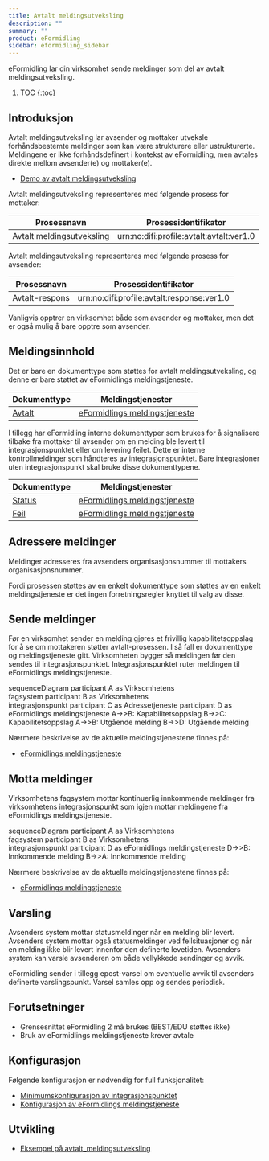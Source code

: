 ```yaml
---
title: Avtalt meldingsutveksling
description: ""
summary: ""
product: eFormidling
sidebar: eformidling_sidebar
---
```


eFormidling lar din virksomhet sende meldinger som del av avtalt meldingsutveksling.

1. TOC
{:toc}

## Introduksjon

Avtalt meldingsutveksling lar avsender og mottaker utveksle forhåndsbestemte meldinger som kan være strukturere eller
ustrukturerte. Meldingene er ikke forhåndsdefinert i kontekst av eFormidling, men avtales direkte mellom avsender(e) og
mottaker(e).

- [Demo av avtalt meldingsutveksling](../Introduksjon/Demo/avtalt_meldingsutveksling)

Avtalt meldingsutveksling representeres med følgende prosess for mottaker:

| **Prosessnavn**           | **Prosessidentifikator**                 |
| ------------------------- | ---------------------------------------- |
| Avtalt meldingsutveksling | urn:no:difi:profile:avtalt:avtalt:ver1.0 |

Avtalt meldingsutveksling representeres med følgende prosess for avsender:

| **Prosessnavn** | **Prosessidentifikator**                   |
| --------------- | -------------------------------------------|
| Avtalt-respons  | urn:no:difi:profile:avtalt:response:ver1.0 |

Vanligvis opptrer en virksomhet både som avsender og mottaker, men det er også mulig å bare opptre som avsender.

## Meldingsinnhold

Det er bare en dokumenttype som støttes for avtalt meldingsutveksling, og denne er bare støttet av eFormidlings
meldingstjeneste.

| **Dokumenttype**                            | **Meldingstjenester**                                                                         |
| ------------------------------------------- | --------------------------------------------------------------------------------------------- |
| [Avtalt](../Utvikling/Dokumenttyper/avtalt) | [eFormidlings meldingstjeneste](../Utvikling/Meldingstjenester/eformidlings_meldingstjeneste) |

I tillegg har eFormidling interne dokumenttyper som brukes for å signalisere tilbake fra mottaker til avsender om en
melding ble levert til integrasjonspunktet eller om levering feilet. Dette er interne kontrollmeldinger som håndteres av
integrasjonspunktet. Bare integrasjoner uten integrasjonspunkt skal bruke disse dokumenttypene.

| **Dokumenttype**                            | **Meldingstjenester**                                                                         |
| ------------------------------------------- | --------------------------------------------------------------------------------------------- |
| [Status](../Utvikling/Dokumenttyper/status) | [eFormidlings meldingstjeneste](../Utvikling/Meldingstjenester/eformidlings_meldingstjeneste) |
| [Feil](../Utvikling/Dokumenttyper/feil)     | [eFormidlings meldingstjeneste](../Utvikling/Meldingstjenester/eformidlings_meldingstjeneste) |

## Adressere meldinger

Meldinger adresseres fra avsenders organisasjonsnummer til mottakers organisasjonsnummer.

Fordi prosessen støttes av en enkelt dokumenttype som støttes av en enkelt meldingstjeneste er det ingen
forretningsregler knyttet til valg av disse.

## Sende meldinger

Før en virksomhet sender en melding gjøres et frivillig kapabilitetsoppslag for å se om mottakeren støtter
avtalt-prosessen. I så fall er dokumenttype og meldingstjeneste gitt. Virksomheten bygger så meldingen før den sendes
til integrasjonspunktet. Integrasjonspunktet ruter meldingen til eFormidlings meldingstjeneste.

<div class="mermaid">
sequenceDiagram
participant A as Virksomhetens<br>fagsystem
participant B as Virksomhetens<br>integrasjonspunkt
participant C as Adressetjeneste
participant D as eFormidlings meldingstjeneste
A->>B: Kapabilitetsoppslag
B->>C: Kapabilitetsoppslag
A->>B: Utgående melding
B->>D: Utgående melding
</div>

Nærmere beskrivelse av de aktuelle meldingstjenestene finnes på:
- [eFormidlings meldingstjeneste](../Utvikling/Meldingstjenester/eformidlings_meldingstjeneste)

## Motta meldinger

Virksomhetens fagsystem mottar kontinuerlig innkommende meldinger fra virksomhetens integrasjonspunkt som igjen mottar
meldingene fra eFormidlings meldingstjeneste.

<div class="mermaid">
sequenceDiagram
participant A as Virksomhetens<br>fagsystem
participant B as Virksomhetens<br>integrasjonspunkt
participant D as eFormidlings meldingstjeneste
D->>B: Innkommende melding
B->>A: Innkommende melding
</div>

Nærmere beskrivelse av de aktuelle meldingstjenestene finnes på:
- [eFormidlings meldingstjeneste](../Utvikling/Meldingstjenester/eformidlings_meldingstjeneste)

## Varsling

Avsenders system mottar statusmeldinger når en melding blir levert. Avsenders system mottar også statusmeldinger ved
feilsituasjoner og når en melding ikke blir levert innenfor den definerte levetiden. Avsenders system kan varsle
avsenderen om både vellykkede sendinger og avvik.

eFormidling sender i tillegg epost-varsel om eventuelle avvik til avsenders definerte varslingspunkt. Varsel samles opp
og sendes periodisk.

## Forutsetninger

- Grensesnittet eFormidling 2 må brukes (BEST/EDU støttes ikke)
- Bruk av eFormidlings meldingstjeneste krever avtale

## Konfigurasjon

Følgende konfigurasjon er nødvendig for full funksjonalitet:

- [Minimumskonfigurasjon av integrasjonspunktet](../installasjon/installasjon#minimumskonfigurasjon)
- [Konfigurasjon av eFormidlings meldingstjeneste](../installasjon/installasjon#konfigurere-eformidlings-meldingstjeneste-dpo)

## Utvikling

- [Eksempel på avtalt_meldingsutveksling](../Utvikling/Eksempel/avtalt)
